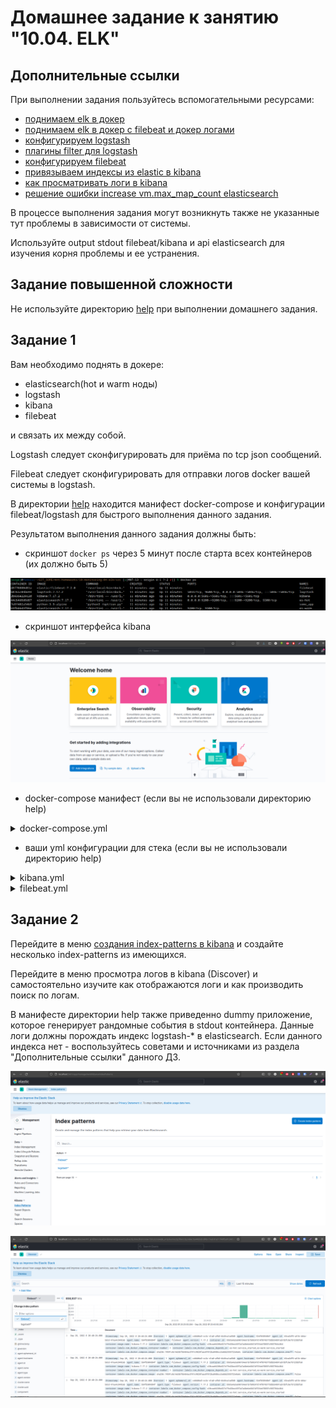 # Домашнее задание к занятию "10.04. ELK"

## Дополнительные ссылки

При выполнении задания пользуйтесь вспомогательными ресурсами:

- [поднимаем elk в докер](https://www.elastic.co/guide/en/elastic-stack-get-started/current/get-started-docker.html)
- [поднимаем elk в докер с filebeat и докер логами](https://www.sarulabs.com/post/5/2019-08-12/sending-docker-logs-to-elasticsearch-and-kibana-with-filebeat.html)
- [конфигурируем logstash](https://www.elastic.co/guide/en/logstash/current/configuration.html)
- [плагины filter для logstash](https://www.elastic.co/guide/en/logstash/current/filter-plugins.html)
- [конфигурируем filebeat](https://www.elastic.co/guide/en/beats/libbeat/5.3/config-file-format.html)
- [привязываем индексы из elastic в kibana](https://www.elastic.co/guide/en/kibana/current/index-patterns.html)
- [как просматривать логи в kibana](https://www.elastic.co/guide/en/kibana/current/discover.html)
- [решение ошибки increase vm.max_map_count elasticsearch](https://stackoverflow.com/questions/42889241/how-to-increase-vm-max-map-count)

В процессе выполнения задания могут возникнуть также не указанные тут проблемы в зависимости от системы.

Используйте output stdout filebeat/kibana и api elasticsearch для изучения корня проблемы и ее устранения.

## Задание повышенной сложности

Не используйте директорию [help](./help) при выполнении домашнего задания.

## Задание 1

Вам необходимо поднять в докере:
- elasticsearch(hot и warm ноды)
- logstash
- kibana
- filebeat

и связать их между собой.

Logstash следует сконфигурировать для приёма по tcp json сообщений.

Filebeat следует сконфигурировать для отправки логов docker вашей системы в logstash.

В директории [help](./help) находится манифест docker-compose и конфигурации filebeat/logstash для быстрого 
выполнения данного задания.

Результатом выполнения данного задания должны быть:
- скриншот `docker ps` через 5 минут после старта всех контейнеров (их должно быть 5)

![](https://github.com/Sergej1024/mnt-homeworks/blob/MNT-13/10-monitoring-04-elk/img/1.2.png)

- скриншот интерфейса kibana

![](https://github.com/Sergej1024/mnt-homeworks/blob/MNT-13/10-monitoring-04-elk/img/1.1.png)

- docker-compose манифест (если вы не использовали директорию help)

<details><summary>docker-compose.yml</summary>

```yml
version: '3.0'
services:

  es-hot:
    image: elasticsearch:7.17.2
    container_name: es-hot
    environment:
      - node.name=es-hot
      - cluster.name=es-docker-cluster
      - discovery.seed_hosts=es-warm
      - cluster.initial_master_nodes=es-hot,es-warm
      - bootstrap.memory_lock=true
      - "ES_JAVA_OPTS=-Xms512m -Xmx512m"
    volumes:
      - hot_data:/usr/share/elasticsearch/data:Z
    ulimits:
      memlock:
        soft: -1
        hard: -1
      nofile:
        soft: 65536
        hard: 65536
    ports:
      - 9200:9200
    networks:
      - elk-net
    depends_on:
      - es-warm

  es-warm:
    image: elasticsearch:7.17.2
    container_name: es-warm
    environment:
      - node.name=es-warm
      - cluster.name=es-docker-cluster
      - discovery.seed_hosts=es-hot
      - cluster.initial_master_nodes=es-hot,es-warm
      - bootstrap.memory_lock=true
      - "ES_JAVA_OPTS=-Xms512m -Xmx512m"
    volumes:
      - warm_data:/usr/share/elasticsearch/data:Z
    ulimits:
      memlock:
        soft: -1
        hard: -1
      nofile:
        soft: 65536
        hard: 65536
    networks:
      - elk-net

  kibana:
    image: kibana:7.17.2
    container_name: kibana
    ports:
      - 5601:5601
    volumes:
       - ./configs/kibana.yml:/usr/share/kibana/config/kibana.yml
    networks:
      - elk-net
    depends_on:
      - es-hot
      - es-warm

  logstash:
    image: logstash:7.17.2
    container_name: logstash
    volumes:
      - ./configs/pipeline:/usr/share/logstash/pipeline:ro
      - ./configs/logstash.yml:/opt/logstash/config/logstash.yml:Z
    ports:
      - 5044:5044
      - 5046:5046
    networks:
      - elk-net
    depends_on:
      - es-hot
      - es-warm

  filebeat:
    image: elastic/filebeat:7.17.2
    container_name: filebeat
    privileged: true
    user: root
    volumes:
      - ./configs/filebeat.yml:/usr/share/filebeat/filebeat.yml:Z
      - /var/lib/docker:/var/lib/docker:Z
      - /var/run/docker.sock:/var/run/docker.sock:Z
    command:
      - "-e"
      - "--strict.perms=false"
    networks:
      - elk-net
    depends_on:
      - logstash

  some_application:
    image: library/python:3.9-alpine
    container_name: some_app
    volumes:
      - ./pinger/run.py:/opt/run.py:Z
    entrypoint: python3 /opt/run.py

volumes:
  hot_data:
    driver: local
  warm_data:
    driver: local

networks:
  elk-net:
    driver: bridge

```
</details>

- ваши yml конфигурации для стека (если вы не использовали директорию help)

<details><summary>kibana.yml</summary>

```yml
server.name: kibana
server.host: "0.0.0.0"
server.shutdownTimeout: "5s"
elasticsearch.hosts: ["http://es-hot:9200","http://es-warm:/9200"]
monitoring.ui.container.elasticsearch.enabled: true
xpack.security.enabled: 'false'
```
</details>

<details><summary>filebeat.yml</summary>

```yml
filebeat.inputs:
  - type: container
    paths:
      - '/var/lib/docker/containers/*/*.log'
    tags: ["docker-logs"]

processors:
  - add_docker_metadata:
      host: "unix:///var/run/docker.sock"

  - decode_json_fields:
      fields: ["message"]
      target: "json"
      overwrite_keys: true

output.logstash:
  hosts: 'logstash:5044'

logging.level: info
logging.to_files: true
logging.files:
  path: /var/log/filebeat
  name: filebeat
  keepfiles: 3
  permissions: 0644
```
</details>

## Задание 2

Перейдите в меню [создания index-patterns  в kibana](http://localhost:5601/app/management/kibana/indexPatterns/create)
и создайте несколько index-patterns из имеющихся.

Перейдите в меню просмотра логов в kibana (Discover) и самостоятельно изучите как отображаются логи и как производить 
поиск по логам.

В манифесте директории help также приведенно dummy приложение, которое генерирует рандомные события в stdout контейнера.
Данные логи должны порождать индекс logstash-* в elasticsearch. Если данного индекса нет - воспользуйтесь советами 
и источниками из раздела "Дополнительные ссылки" данного ДЗ.
 
![](https://github.com/Sergej1024/mnt-homeworks/blob/MNT-13/10-monitoring-04-elk/img/2.1.png)
 
 ![](https://github.com/Sergej1024/mnt-homeworks/blob/MNT-13/10-monitoring-04-elk/img/2.2.png)
